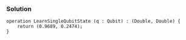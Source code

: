 ### Solution

```qsharp
operation LearnSingleQubitState (q : Qubit) : (Double, Double) {
    return (0.9689, 0.2474);
}

```
